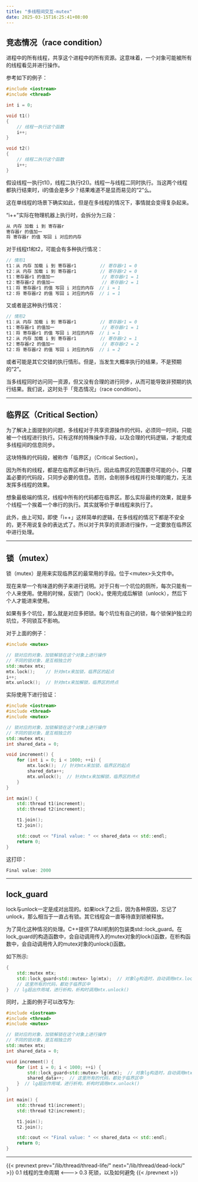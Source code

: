 ```yaml
---
title: "多线程间交互-mutex"
date: 2025-03-15T16:25:41+08:00
---
```


## 竞态情况（race condition）

进程中的所有线程，共享这个进程中的所有资源。这意味着，一个对象可能被所有的线程看见并进行操作。

参考如下的例子：

```C++
#include <iostream>
#include <thread>

int i = 0;

void t1()
{
    // 线程一执行这个函数
    i++;
}

void t2()
{
    // 线程二执行这个函数
    i++;
}
```

假设线程一执行t1()，线程二执行t2()。线程一与线程二同时执行。当这两个线程都执行结束时，i的值会是多少？结果难道不是显而易见的“2”么。

这在单线程的场景下确实如此，但是在多线程的情况下，事情就会变得复杂起来。

“i++”实际在物理机器上执行时，会拆分为三段：

```C++
从 内存 加载 i 到 寄存器r
寄存器r 的值加一
将 寄存器r 的值 写回 i 对应的内存
```

对于线程t1和t2，可能会有多种执行情况：

```C++
// 情形1
t1：从 内存 加载 i 到 寄存器r1         // 寄存器r1 = 0
t2：从 内存 加载 i 到 寄存器r1         // 寄存器r2 = 0
t1：寄存器r1 的值加一                  // 寄存器r1 = 1
t2：寄存器r2 的值加一                  // 寄存器r2 = 1
t1：将 寄存器r1 的值 写回 i 对应的内存  // i = 1
t2：将 寄存器r2 的值 写回 i 对应的内存  // i = 1
```

又或者是这种执行情况：

```C++
// 情形2
t1：从 内存 加载 i 到 寄存器r1         // 寄存器r1 = 0
t1：寄存器r1 的值加一                  // 寄存器r1 = 1
t1：将 寄存器r1 的值 写回 i 对应的内存  // i = 1
t2：从 内存 加载 i 到 寄存器r1         // 寄存器r2 = 1
t2：寄存器r2 的值加一                  // 寄存器r2 = 2
t2：将 寄存器r2 的值 写回 i 对应的内存  // i = 2
```

或者可能是其它交错的执行情形。但是，当发生大概率执行的结果，不是预期的“2”。

当多线程同时访问同一资源，但又没有合理的进行同步，从而可能导致非预期的执行结果。我们说，这时处于「竞态情况」（race condition）。

***
## 临界区（Critical Section）

为了解决上面提到的问题，多线程对于共享资源操作的代码，必须同一时间，只能被一个线程进行执行。只有这样的特殊操作手段，以及合理的代码逻辑，才能完成多线程间的信息同步。

这块特殊的代码段，被称作「临界区」（Critical Section）。

因为所有的线程，都是在临界区串行执行。因此临界区的范围要尽可能的小，只覆盖必要的代码段，只同步必要的信息。否则，会削弱多线程并行处理的能力，无法发挥多线程的效果。

想象最极端的情况，线程中所有的代码都在临界区。那么实际最终的效果，就是多个线程一个挨着一个串行的执行。其实就等价于单线程来执行了。

此外，由上可知，即使「i++」这样简单的逻辑，在多线程的情况下都是不安全的，更不用说复杂的表达式了。所以对于共享的资源进行操作，一定要放在临界区中进行处理。

***
## 锁（mutex）

锁（mutex）是用来实现临界区的最常用的手段。位于\<mutex\>头文件中。

现在来举一个有味道的例子来进行说明。对于只有一个坑位的厕所，每次只能有一个人来使用。使用的时候，反锁门（lock）。使用完成后解锁（unlock），然后下个人才能进来使用。

如果有多个坑位，那么就是对应多把锁。每个坑位有自己的锁，每个锁保护独立的坑位，不同锁互不影响。

对于上面的例子：

```C++
#include <mutex>

// 锁对应的对象，加锁解锁在这个对象上进行操作
// 不同的锁对象，是互相独立的
std::mutex mtx;
mtx.lock();    // 针对mtx来加锁，临界区的起点
i++;
mtx.unlock();  // 针对mtx来加解锁，临界区的终点
```

实际使用下进行验证：

```C++
#include <iostream>
#include <thread>
#include <mutex>

// 锁对应的对象，加锁解锁在这个对象上进行操作
// 不同的锁对象，是互相独立的
std::mutex mtx;
int shared_data = 0;

void increment() {
    for (int i = 0; i < 1000; ++i) {
        mtx.lock();  // 针对mtx来加锁，临界区的起点
        shared_data++;
        mtx.unlock();  // 针对mtx来加解锁，临界区的终点
    }
}

int main() {
    std::thread t1(increment);
    std::thread t2(increment);

    t1.join();
    t2.join();

    std::cout << "Final value: " << shared_data << std::endl;
    return 0;
}
```

这打印：

```C++
Final value: 2000
```

***
## lock_guard

lock与unlock一定是成对出现的。如果lock了之后，因为各种原因，忘记了unlock，那么相当于一直占有锁。其它线程会一直等待直到锁被释放。

为了简化这种情况的处理。C++提供了RAII机制的包装类std::lock_guard。在lock_guard的构造函数中，会自动调用传入的mutex对象的lock()函数，在析构函数中，会自动调用传入的mutex对象的unlock()函数。

如下所示:

```C++
{
    std::mutex mtx;
    std::lock_guard<std::mutex> lg(mtx);  // 对象lg构造时，自动调用mtx.lock()
    // 这里所有的代码，都处于临界区中
}  // lg超出作用域，进行析构，析构时调用mtx.unlock()
```

同时，上面的例子可以改写为:

```C++
#include <iostream>
#include <thread>
#include <mutex>

// 锁对应的对象，加锁解锁在这个对象上进行操作
// 不同的锁对象，是互相独立的
std::mutex mtx;
int shared_data = 0;

void increment() {
    for (int i = 0; i < 1000; ++i) {
        std::lock_guard<std::mutex> lg(mtx);  // 对象lg构造时，自动调用mtx.lock()
        shared_data++;  // 这里所有的代码，都处于临界区中
    }  // lg超出作用域，进行析构，析构时调用mtx.unlock()
}

int main() {
    std::thread t1(increment);
    std::thread t2(increment);

    t1.join();
    t2.join();

    std::cout << "Final value: " << shared_data << std::endl;
    return 0;
}
```

***

{{< prevnext prev="/lib/thread/thread-life/" next="/lib/thread/dead-lock/" >}}
0.1 线程的生命周期
<--->
0.3 死锁，以及如何避免
{{< /prevnext >}}
